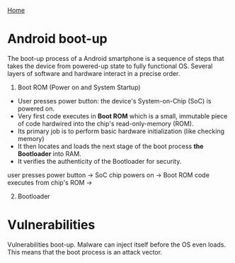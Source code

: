 [Home](/README.md)

# Android boot-up
The boot-up process of a Android smartphone is a sequence of steps that takes the device from powered-up state to fully functional OS. Several layers of software and hardware interact in a precise order.

1. Boot ROM (Power on and System Startup)
* User presses power button: the device's System-on-Chip (SoC) is powered on.
* Very first code executes in **Boot ROM** which is a small, immutable piece of code hardwired into the chip's read-only-memory (ROM). 
* Its primary job is to perform basic hardware initialization (like checking memory)
* It then locates and loads the next stage of the boot process **the Bootloader** into RAM. 
* It verifies the authenticity of the Bootloader for security.

user presses power button -> SoC chip powers on -> Boot ROM code executes from chip's ROM -> 

2. Bootloader




# Vulnerabilities
Vulnerabilities boot-up. Malware can inject itself before the OS even loads. This means that the boot process is an attack vector. 